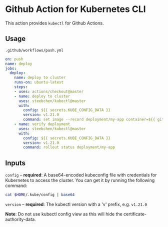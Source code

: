 # Github Action for Kubernetes CLI

This action provides `kubectl` for Github Actions.

## Usage

`.github/workflows/push.yml`

```yaml
on: push
name: deploy
jobs:
  deploy:
    name: deploy to cluster
    runs-on: ubuntu-latest
    steps:
    - uses: actions/checkout@master
    - name: deploy to cluster
      uses: steebchen/kubectl@master
      with:
        config: ${{ secrets.KUBE_CONFIG_DATA }}
        version: v1.21.0
        command: set image --record deployment/my-app container=${{ github.repository }}:${{ github.sha }}
    - name: verify deployment
      uses: steebchen/kubectl@master
      with:
        config: ${{ secrets.KUBE_CONFIG_DATA }}
        version: v1.21.0
        command: rollout status deployment/my-app
```

## Inputs

`config` – **required**: A base64-encoded kubeconfig file with credentials for Kubernetes to access the cluster. You can get it by running the following command:

```bash
cat $HOME/.kube/config | base64
```

`version` – **required**: The kubectl version with a 'v' prefix, e.g. `v1.21.0`

**Note**: Do not use kubectl config view as this will hide the certificate-authority-data.
